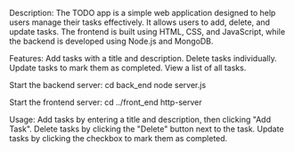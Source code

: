 Description:
The TODO app is a simple web application designed to help users manage their tasks effectively. It allows users to add, delete, and update tasks. The frontend is built using HTML, CSS, and JavaScript, while the backend is developed using Node.js and MongoDB.

Features:
Add tasks with a title and description.
Delete tasks individually.
Update tasks to mark them as completed.
View a list of all tasks.

Start the backend server:
cd back_end
node server.js

Start the frontend server:
cd ../front_end
http-server

Usage:
Add tasks by entering a title and description, then clicking "Add Task".
Delete tasks by clicking the "Delete" button next to the task.
Update tasks by clicking the checkbox to mark them as completed.
